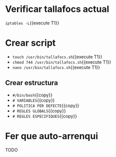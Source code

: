 # Verificar tallafocs actual

`iptables -L`{{execute T1}}

# Crear script
- `touch /usr/bin/tallafocs.sh`{{execute T1}}
- `chmod 744 /usr/bin/tallafocs.sh`{{execute T1}}
- `nano /usr/bin/tallafocs.sh`{{execute T1}}

## Crear estructura
- `#/bin/bash`{{copy}}
- `# VARIABLES`{{copy}}
- `# POLITICA PER DEFECTE`{{copy}}
- `# REGLES GLOBALS`{{copy}}
- `# REGLES ESPECIFIQUES`{{copy}}

# Fer que auto-arrenqui
TODO
